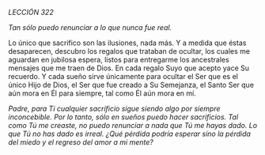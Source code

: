 *LECCIÓN 322*

*Tan sólo puedo renunciar a lo que nunca fue real.*

Lo único que sacrifico son las ilusiones, nada más. Y a medida que éstas desaparecen, descubro los regalos que trataban de ocultar, los cuales me aguardan en jubilosa espera, listos para entregarme los ancestrales mensajes que me traen de Dios. En cada regalo Suyo que acepto yace Su recuerdo. Y cada sueño sirve únicamente para ocultar el Ser que es el único Hijo de Dios, el Ser que fue creado a Su Semejanza, el Santo Ser que aún mora en Él para siempre, tal como Él aún mora en mí.

_Padre, para Ti cualquier sacrificio sigue siendo algo por siempre inconcebible. Por lo tanto, sólo en sueños puedo hacer sacrificios. Tal como Tú me creaste, no puedo renunciar a nada que Tú me hayas dado. Lo que Tú no has dado es irreal. ¿Qué pérdida podría esperar sino la pérdida del miedo y el regreso del amor a mi mente?_
